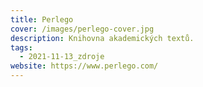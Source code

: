 ```yaml
---
title: Perlego
cover: /images/perlego-cover.jpg
description: Knihovna akademických textů.
tags:
  - 2021-11-13_zdroje
website: https://www.perlego.com/
---
```

